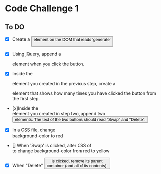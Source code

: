 # Code Challenge 1

## To DO

- [x] Create a <button> element on the DOM that reads 'generate'

- [x] Using jQuery, append a <div> element when you click the button.

- [x] Inside the <div> element you created in the previous step, create a <p> element that shows how many times you have clicked the button from the first step.

- [x]Inside the <div> element you created in step two, append two <button> elements. The text of the two buttons should read "Swap" and "Delete".

- [x] In a CSS file, change <div> background-color to red

- [] When 'Swap' is clicked, alter CSS of <div> to change background-color from red to yellow

- [x] When "Delete" <button> is clicked, remove its parent <div> container (and all of its contents).
